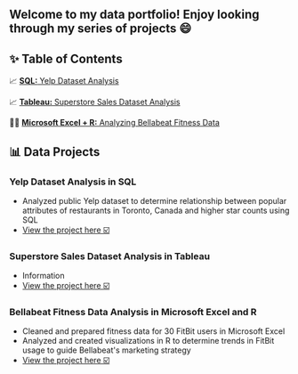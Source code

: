 ## Welcome to my data portfolio! Enjoy looking through my series of projects 😄

## ✨ Table of Contents
📈 [**SQL:** Yelp Dataset Analysis](#yelp-dataset-analysis-in-sql)

📈 [**Tableau:** Superstore Sales Dataset Analysis](#superstore-sales-dataset-analysis-in-tableau)

🏃‍♀️ [**Microsoft Excel + R:** Analyzing Bellabeat Fitness Data](#bellabeat-fitness-data-analysis-in-microsoft-excel-and-r)

## 📊 Data Projects
### Yelp Dataset Analysis in SQL  
- Analyzed public Yelp dataset to determine relationship between popular attributes of restaurants in Toronto, Canada and higher star counts using SQL
- [View the project here ☑️](https://github.com/audreysung/Data-Portfolio/tree/main/SQL%20for%20Data%20Science) 

### Superstore Sales Dataset Analysis in Tableau
- Information
- [View the project here ☑️]() 

### Bellabeat Fitness Data Analysis in Microsoft Excel and R
- Cleaned and prepared fitness data for 30 FitBit users in Microsoft Excel
- Analyzed and created visualizations in R to determine trends in FitBit usage to guide Bellabeat's marketing strategy 
- [View the project here ☑️](https://github.com/audreysung/Google-Data-Analytics-Capstone-Bellabeat) 
